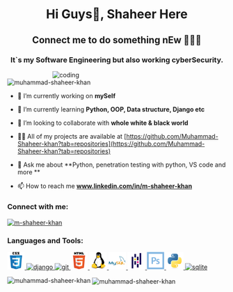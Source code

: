 <h1 align="center">Hi Guys👋, Shaheer Here </h1>
<h2 align="center">Connect me to do something nEw 👨🏻‍💻</h2>
<h3 align="center">It`s my Software Engineering but also working cyberSecurity.</h3>
<img align="right" alt="coding" width="400" src="https://media0.giphy.com/media/RbDKaczqWovIugyJmW/giphy.gif">
<p align="left"> <img src="https://komarev.com/ghpvc/?username=muhammad-shaheer-khan&label=Profile%20views&color=0e75b6&style=flat" alt="muhammad-shaheer-khan" /> </p>

- 🔭 I’m currently working on **mySelf**

- 🌱 I’m currently learning **Python, OOP, Data structure, Django etc**

- 👯 I’m looking to collaborate with **whole white & black world**

- 👨‍💻 All of my projects are available at [https://github.com/Muhammad-Shaheer-khan?tab=repositories](https://github.com/Muhammad-Shaheer-khan?tab=repositories)

- 💬 Ask me about **Python, penetration testing with python, VS code and more  **

- 📫 How to reach me **www.linkedin.com/in/m-shaheer-khan**

<h3 align="left">Connect with me:</h3>
<p align="left">
<a href="https://linkedin.com/in/m-shaheer-khan" target="blank"><img align="center" src="https://raw.githubusercontent.com/rahuldkjain/github-profile-readme-generator/master/src/images/icons/Social/linked-in-alt.svg" alt="m-shaheer-khan" height="30" width="40" /></a>
</p>

<h3 align="left">Languages and Tools:</h3>
<p align="left"> <a href="https://www.w3schools.com/css/" target="_blank" rel="noreferrer"> <img src="https://raw.githubusercontent.com/devicons/devicon/master/icons/css3/css3-original-wordmark.svg" alt="css3" width="40" height="40"/> </a> <a href="https://www.djangoproject.com/" target="_blank" rel="noreferrer"> <img src="https://cdn.worldvectorlogo.com/logos/django.svg" alt="django" width="40" height="40"/> </a> <a href="https://git-scm.com/" target="_blank" rel="noreferrer"> <img src="https://www.vectorlogo.zone/logos/git-scm/git-scm-icon.svg" alt="git" width="40" height="40"/> </a> <a href="https://www.w3.org/html/" target="_blank" rel="noreferrer"> <img src="https://raw.githubusercontent.com/devicons/devicon/master/icons/html5/html5-original-wordmark.svg" alt="html5" width="40" height="40"/> </a> <a href="https://www.linux.org/" target="_blank" rel="noreferrer"> <img src="https://raw.githubusercontent.com/devicons/devicon/master/icons/linux/linux-original.svg" alt="linux" width="40" height="40"/> </a> <a href="https://www.mysql.com/" target="_blank" rel="noreferrer"> <img src="https://raw.githubusercontent.com/devicons/devicon/master/icons/mysql/mysql-original-wordmark.svg" alt="mysql" width="40" height="40"/> </a> <a href="https://pandas.pydata.org/" target="_blank" rel="noreferrer"> <img src="https://raw.githubusercontent.com/devicons/devicon/2ae2a900d2f041da66e950e4d48052658d850630/icons/pandas/pandas-original.svg" alt="pandas" width="40" height="40"/> </a> <a href="https://www.photoshop.com/en" target="_blank" rel="noreferrer"> <img src="https://raw.githubusercontent.com/devicons/devicon/master/icons/photoshop/photoshop-line.svg" alt="photoshop" width="40" height="40"/> </a> <a href="https://www.python.org" target="_blank" rel="noreferrer"> <img src="https://raw.githubusercontent.com/devicons/devicon/master/icons/python/python-original.svg" alt="python" width="40" height="40"/> </a> <a href="https://www.sqlite.org/" target="_blank" rel="noreferrer"> <img src="https://www.vectorlogo.zone/logos/sqlite/sqlite-icon.svg" alt="sqlite" width="40" height="40"/> </a> </p>

<p><img align="left" src="https://github-readme-stats.vercel.app/api/top-langs?username=muhammad-shaheer-khan&show_icons=true&locale=en&layout=compact" alt="muhammad-shaheer-khan" /></p>

<p>&nbsp;<img align="center" src="https://github-readme-stats.vercel.app/api?username=muhammad-shaheer-khan&show_icons=true&locale=en" alt="muhammad-shaheer-khan" /></p>

